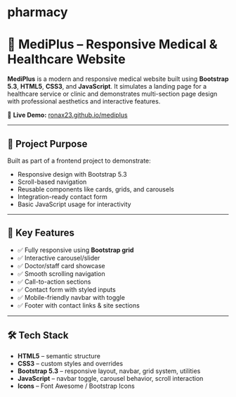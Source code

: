 # pharmacy

# 🏥 MediPlus – Responsive Medical & Healthcare Website

**MediPlus** is a modern and responsive medical website built using **Bootstrap 5.3**, **HTML5**, **CSS3**, and **JavaScript**. It simulates a landing page for a healthcare service or clinic and demonstrates multi-section page design with professional aesthetics and interactive features.

🔗 **Live Demo:** [ronax23.github.io/mediplus](https://ronax23.github.io/mediplus/)

---

## 🎯 Project Purpose

Built as part of a frontend project to demonstrate:
- Responsive design with Bootstrap 5.3
- Scroll-based navigation
- Reusable components like cards, grids, and carousels
- Integration-ready contact form
- Basic JavaScript usage for interactivity

---

## 📌 Key Features

- ✅ Fully responsive using **Bootstrap grid**
- ✅ Interactive carousel/slider
- ✅ Doctor/staff card showcase
- ✅ Smooth scrolling navigation
- ✅ Call-to-action sections
- ✅ Contact form with styled inputs
- ✅ Mobile-friendly navbar with toggle
- ✅ Footer with contact links & site sections

---

## 🛠️ Tech Stack

- **HTML5** – semantic structure  
- **CSS3** – custom styles and overrides  
- **Bootstrap 5.3** – responsive layout, navbar, grid system, utilities  
- **JavaScript** – navbar toggle, carousel behavior, scroll interaction  
- **Icons** – Font Awesome / Bootstrap Icons
